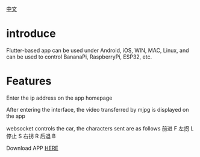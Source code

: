 [中文](README_zh.md)
# introduce

Flutter-based app can be used under Android, iOS, WIN, MAC, Linux, and can be used to control BananaPi, RaspberryPi, ESP32, etc.

# Features

Enter the ip address on the app homepage

After entering the interface, the video transferred by mjpg is displayed on the app

websocket controls the car, the characters sent are as follows
前进  F
左拐  L
停止  S
右拐  R
后退  B

Download APP [HERE](https://github.com/BigQubot/BPI-Car-App/raw/main/release/app-release.apk)
